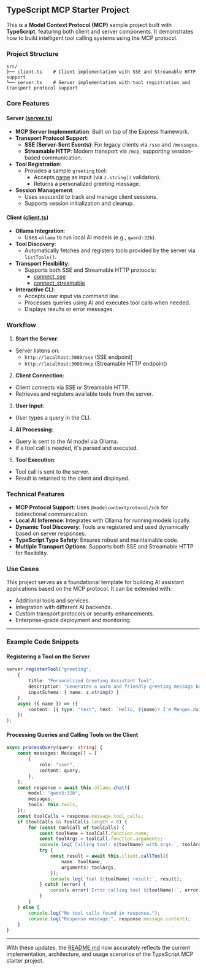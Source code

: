 ## TypeScript MCP Starter Project

This is a **Model Context Protocol (MCP)** sample project built with **TypeScript**, featuring both client and server components. It demonstrates how to build intelligent tool calling systems using the MCP protocol.

### Project Structure

```
src/
├── client.ts    # Client implementation with SSE and Streamable HTTP support
└── server.ts    # Server implementation with tool registration and transport protocol support
```


### Core Features

#### Server ([server.ts](file://D:\AI\mcp\typescript-mcp-starter\src\server.ts))

- **MCP Server Implementation**: Built on top of the Express framework.
- **Transport Protocol Support**:
  - **SSE (Server-Sent Events)**: For legacy clients via `/sse` and `/messages`.
  - **Streamable HTTP**: Modern transport via `/mcp`, supporting session-based communication.
- **Tool Registration**:
  - Provides a sample `greeting` tool:
    - Accepts [name](file://D:\AI\mcp\typescript-mcp-starter\node_modules\ollama\dist\shared\ollama.d792a03f.d.ts#L194-L194) as input (via `z.string()` validation).
    - Returns a personalized greeting message.
- **Session Management**:
  - Uses `sessionId` to track and manage client sessions.
  - Supports session initialization and cleanup.

#### Client ([client.ts](file://D:\AI\mcp\typescript-mcp-starter\src\client.ts))

- **Ollama Integration**:
  - Uses `ollama` to run local AI models (e.g., `qwen3:32b`).
- **Tool Discovery**:
  - Automatically fetches and registers tools provided by the server via `listTools()`.
- **Transport Flexibility**:
  - Supports both SSE and Streamable HTTP protocols:
    - [connect_sse](file://D:\AI\mcp\typescript-mcp-starter\src\client.ts#L59-L64)
    - [connect_streamable](file://D:\AI\mcp\typescript-mcp-starter\src\client.ts#L66-L71)
- **Interactive CLI**:
  - Accepts user input via command line.
  - Processes queries using AI and executes tool calls when needed.
  - Displays results or error messages.

### Workflow

1. **Start the Server**:
  - Server listens on:
    - `http://localhost:3000/sse` (SSE endpoint)
    - `http://localhost:3000/mcp` (Streamable HTTP endpoint)
2. **Client Connection**:
  - Client connects via SSE or Streamable HTTP.
  - Retrieves and registers available tools from the server.
3. **User Input**:
  - User types a query in the CLI.
4. **AI Processing**:
  - Query is sent to the AI model via Ollama.
  - If a tool call is needed, it's parsed and executed.
5. **Tool Execution**:
  - Tool call is sent to the server.
  - Result is returned to the client and displayed.

### Technical Features

- **MCP Protocol Support**: Uses `@modelcontextprotocol/sdk` for bidirectional communication.
- **Local AI Inference**: Integrates with Ollama for running models locally.
- **Dynamic Tool Discovery**: Tools are registered and used dynamically based on server responses.
- **TypeScript Type Safety**: Ensures robust and maintainable code.
- **Multiple Transport Options**: Supports both SSE and Streamable HTTP for flexibility.

### Use Cases

This project serves as a foundational template for building AI assistant applications based on the MCP protocol. It can be extended with:

- Additional tools and services.
- Integration with different AI backends.
- Custom transport protocols or security enhancements.
- Enterprise-grade deployment and monitoring.

---

### Example Code Snippets

#### Registering a Tool on the Server

```ts
server.registerTool("greeting",
    {
        title: "Personalized Greeting Assistant Tool",
        description: "Generates a warm and friendly greeting message based on the user's name.",
        inputSchema: { name: z.string() }
    },
    async ({ name }) => ({
        content: [{ type: "text", text: `Hello, ${name}! I'm Mengen.dai, your AI assistant. How can I assist you today? 😊` }]
    })
);
```


#### Processing Queries and Calling Tools on the Client

```ts
async processQuery(query: string) {
    const messages: Message[] = [
        {
            role: "user",
            content: query,
        },
    ];
    const response = await this.ollama.chat({
        model: "qwen3:32b",
        messages,
        tools: this.tools,
    });
    const toolCalls = response.message.tool_calls;
    if (toolCalls && toolCalls.length > 0) {
        for (const toolCall of toolCalls) {
            const toolName = toolCall.function.name;
            const toolArgs = toolCall.function.arguments;
            console.log(`Calling tool: ${toolName} with args:`, toolArgs);
            try {
                const result = await this.client.callTool({
                    name: toolName,
                    arguments: toolArgs,
                });
                console.log(`Tool ${toolName} result:`, result);
            } catch (error) {
                console.error(`Error calling tool ${toolName}:`, error);
            }
        }
    } else {
        console.log("No tool calls found in response.");
        console.log("Response message:", response.message.content);
    }
}
```


---

With these updates, the [README.md](file://D:\AI\mcp\typescript-mcp-starter\README.md) now accurately reflects the current implementation, architecture, and usage scenarios of the TypeScript MCP starter project.